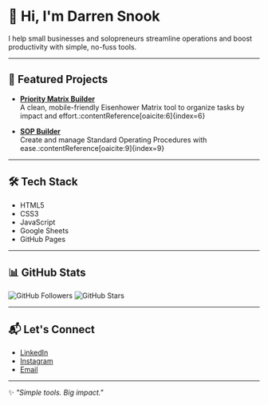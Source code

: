 # 👋 Hi, I'm Darren Snook

I help small businesses and solopreneurs streamline operations and boost productivity with simple, no-fuss tools.

---

## 🚀 Featured Projects

- **[Priority Matrix Builder](https://github.com/DGSConsulting/priority-matrix-builder)**  
  A clean, mobile-friendly Eisenhower Matrix tool to organize tasks by impact and effort.:contentReference[oaicite:6]{index=6}

- **[SOP Builder](https://github.com/DGSConsulting/sop-builder)**  
  Create and manage Standard Operating Procedures with ease.:contentReference[oaicite:9]{index=9}

---

## 🛠️ Tech Stack

- HTML5
- CSS3
- JavaScript
- Google Sheets
- GitHub Pages

---

## 📊 GitHub Stats

![GitHub Followers](https://img.shields.io/github/followers/DGSConsulting?style=social)
![GitHub Stars](https://img.shields.io/github/stars/DGSConsulting?style=social)

---

## 📬 Let's Connect

- [LinkedIn](https://www.linkedin.com/in/dg-snook)
- [Instagram](https://www.instagram.com/dgsconsult)
- [Email](mailto:DGSConsult@consultant.com)

---

✨ _"Simple tools. Big impact."_
